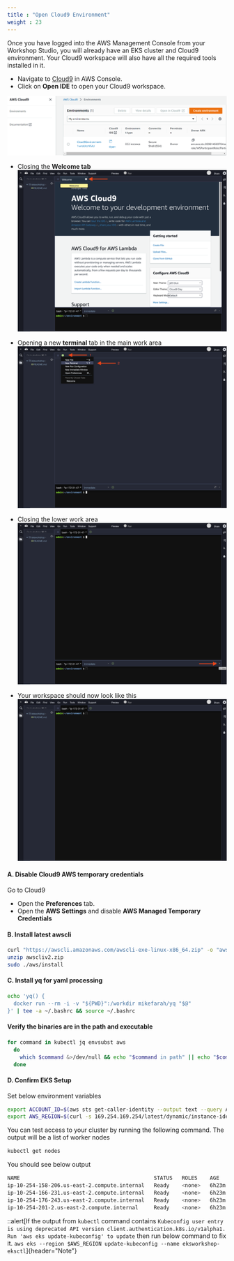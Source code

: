 ```yaml
---
title : "Open Cloud9 Environment"
weight : 23
---
```


Once you have logged into the AWS Management Console from your Workshop Studio, you will already have an EKS cluster and Cloud9 environment. Your Cloud9 workspace will also have all the required tools installed in it.


* Navigate to [Cloud9](https://console.aws.amazon.com/cloud9) in AWS Console.
* Click on **Open IDE** to open your Cloud9 workspace.

![sign-in](/static/images/cloud9-IDE1.png)

* Closing the **Welcome tab**
![c9before](/static/images/create-workspace/cloud9-1.png)

* Opening a new **terminal** tab in the main work area
![c9newtab](/static/images/create-workspace/cloud9-2.png)

* Closing the lower work area
![c9newtab](/static/images/create-workspace/cloud9-3.png)

* Your workspace should now look like this
![c9after](/static/images/create-workspace/cloud9-4.png)

#### A. Disable Cloud9 AWS temporary credentials

Go to Cloud9

* Open the **Preferences** tab.
* Open the **AWS Settings** and disable **AWS Managed Temporary Credentials**

#### B. Install latest awscli

```bash
curl "https://awscli.amazonaws.com/awscli-exe-linux-x86_64.zip" -o "awscliv2.zip"
unzip awscliv2.zip
sudo ./aws/install
```
#### C. Install yq for yaml processing

```bash
echo 'yq() {
  docker run --rm -i -v "${PWD}":/workdir mikefarah/yq "$@"
}' | tee -a ~/.bashrc && source ~/.bashrc
```

#### Verify the binaries are in the path and executable
```bash
for command in kubectl jq envsubst aws
  do
    which $command &>/dev/null && echo "$command in path" || echo "$command NOT FOUND"
  done
```
#### D. Confirm EKS Setup


Set below environment variables
```bash
export ACCOUNT_ID=$(aws sts get-caller-identity --output text --query Account)
export AWS_REGION=$(curl -s 169.254.169.254/latest/dynamic/instance-identity/document | jq -r '.region')
```

You can test access to your cluster by running the following command. The output will be a list of worker nodes

```bash
kubectl get nodes
```

You should see below output

```bash
NAME                                           STATUS   ROLES    AGE     VERSION
ip-10-254-158-206.us-east-2.compute.internal   Ready    <none>   6h23m   v1.23.13-eks-fb459a0
ip-10-254-166-231.us-east-2.compute.internal   Ready    <none>   6h23m   v1.23.13-eks-fb459a0
ip-10-254-176-243.us-east-2.compute.internal   Ready    <none>   6h23m   v1.23.13-eks-6022eca
ip-10-254-201-2.us-east-2.compute.internal     Ready    <none>   6h23m   v1.23.13-eks-6022eca
```


::alert[If the output from `kubectl` command contains `Kubeconfig user entry is using deprecated API version client.authentication.k8s.io/v1alpha1. Run 'aws eks update-kubeconfig' to update` then run below command to fix it. `aws eks --region $AWS_REGION update-kubeconfig --name eksworkshop-eksctl`]{header="Note"}

